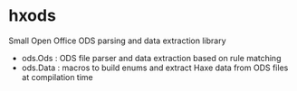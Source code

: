 hxods
=====

Small Open Office ODS parsing and data extraction library

  - ods.Ods : ODS file parser and data extraction based on rule matching
  - ods.Data : macros to build enums and extract Haxe data from ODS files at compilation time
